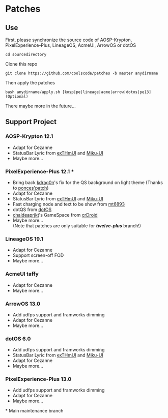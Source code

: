# Patches
## Use
First, please synchronize the source code of AOSP-Krypton, PixelExperience-Plus, LineageOS, AcmeUI, ArrowOS or dotOS

```shell
cd sourcedirectory
```

Clone this repo
```shell
git clone https://github.com/coolscode/patches -b master anydirname
```

Then apply the patches
```shell
bash anydirname/apply.sh [kosp|pe|lineage|acme|arrow|dotos|pe13](Optional)
```

There maybe more in the future...

## Support Project
### AOSP-Krypton 12.1
- Adapt for Cezanne
- StatusBar Lyric from [exTHmUI](https://github.com/exthmui) and [Miku-UI](https://github.com/Miku-UI)
- Maybe more...

### PixelExperience-Plus 12.1 *
- Bring back [kdrag0n](https://github.com/kdrag0n)'s fix for the QS background on light theme (Thanks to [ponces'patch](https://github.com/ponces/treble_build_pe))
- Adapt for Cezanne
- StatusBar Lyric from [exTHmUI](https://github.com/exthmui) and [Miku-UI](https://github.com/Miku-UI)
- Fast charging node and text to be show from [mt6893](https://github.com/mt6893)
- dotQS from [dotOS](https://github.com/dotOS)
- [chaldeaprjkt](https://github.com/chaldeaprjkt)'s GameSpace from [crDroid](https://github.com/crdroidandroid)
- Maybe more...  
(Note that patches are only suitable for ___twelve-plus___ branch!)

### LineageOS 19.1
- Adapt for Cezanne
- Support screen-off FOD
- Maybe more...

### AcmeUI taffy
- Adapt for Cezanne
- Maybe more...

### ArrowOS 13.0
- Add udfps support and framworks dimming
- Adapt for Cezanne
- Maybe more...

### dotOS 6.0
- Add udfps support and framworks dimming
- StatusBar Lyric from [exTHmUI](https://github.com/exthmui) and [Miku-UI](https://github.com/Miku-UI)
- Adapt for Cezanne
- Maybe more...
  
### PixelExperience-Plus 13.0
- Add udfps support and framworks dimming
- Adapt for Cezanne
- Maybe more...  
  
\* Main maintenance branch
